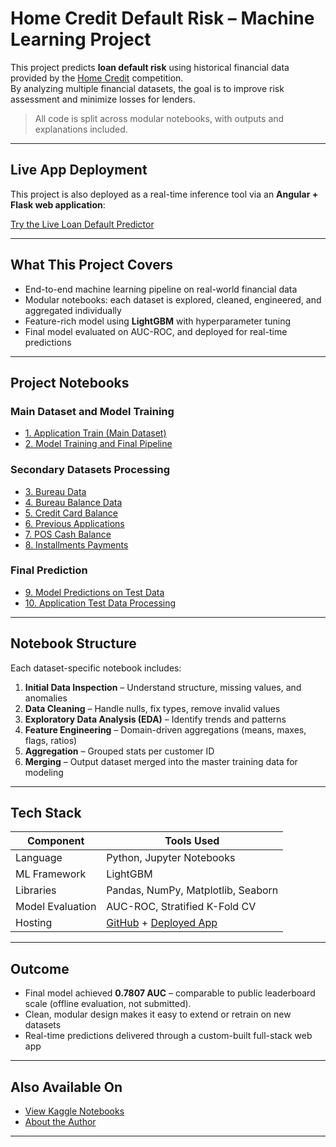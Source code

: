 # Home Credit Default Risk – Machine Learning Project

This project predicts **loan default risk** using historical financial data provided by the [Home Credit](https://www.kaggle.com/competitions/home-credit-default-risk/data) competition.  
By analyzing multiple financial datasets, the goal is to improve risk assessment and minimize losses for lenders.

> All code is split across modular notebooks, with outputs and explanations included.

---

## Live App Deployment

This project is also deployed as a real-time inference tool via an **Angular + Flask web application**:

[Try the Live Loan Default Predictor](https://ai.fullstackista.com/ai-loan-default-predictor)

---

## What This Project Covers

- End-to-end machine learning pipeline on real-world financial data
- Modular notebooks: each dataset is explored, cleaned, engineered, and aggregated individually
- Feature-rich model using **LightGBM** with hyperparameter tuning
- Final model evaluated on AUC-ROC, and deployed for real-time predictions

---

## Project Notebooks

### Main Dataset and Model Training

- [1. Application Train (Main Dataset)](notebooks/01_home_credit_application_train.ipynb)
- [2. Model Training and Final Pipeline](notebooks/02_home_credit_model_training.ipynb)

### Secondary Datasets Processing

- [3. Bureau Data](notebooks/03_home_credit_bureau.ipynb)
- [4. Bureau Balance Data](notebooks/04_home_credit_bureau_balance.ipynb)
- [5. Credit Card Balance](notebooks/05_home_credit_credit_card.ipynb)
- [6. Previous Applications](notebooks/06_home_credit_previous_applications.ipynb)
- [7. POS Cash Balance](notebooks/07_home_credit_pos_cash.ipynb)
- [8. Installments Payments](notebooks/08_home_credit_installments.ipynb)

### Final Prediction

- [9. Model Predictions on Test Data](notebooks/09_home_credit_predictions.ipynb)
- [10. Application Test Data Processing](notebooks/10_home_credit_application_test.ipynb)

---

## Notebook Structure

Each dataset-specific notebook includes:

1. **Initial Data Inspection** – Understand structure, missing values, and anomalies
2. **Data Cleaning** – Handle nulls, fix types, remove invalid values
3. **Exploratory Data Analysis (EDA)** – Identify trends and patterns
4. **Feature Engineering** – Domain-driven aggregations (means, maxes, flags, ratios)
5. **Aggregation** – Grouped stats per customer ID
6. **Merging** – Output dataset merged into the master training data for modeling

---

## Tech Stack

| Component        | Tools Used                                                                                                                               |
| ---------------- | ---------------------------------------------------------------------------------------------------------------------------------------- |
| Language         | Python, Jupyter Notebooks                                                                                                                |
| ML Framework     | LightGBM                                                                                                                                 |
| Libraries        | Pandas, NumPy, Matplotlib, Seaborn                                                                                                       |
| Model Evaluation | AUC-ROC, Stratified K-Fold CV                                                                                                            |
| Hosting          | [GitHub](https://github.com/ognjenmedic/home-credit-ml-project) + [Deployed App](https://ai.fullstackista.com/ai-loan-default-predictor) |

---

## Outcome

- Final model achieved **0.7807 AUC** – comparable to public leaderboard scale (offline evaluation, not submitted).
- Clean, modular design makes it easy to extend or retrain on new datasets
- Real-time predictions delivered through a custom-built full-stack web app

---

## Also Available On

- [View Kaggle Notebooks](https://www.kaggle.com/code/ognjenmedic/home-credit-model-training)
- [About the Author](https://www.fullstackista.com/about-us)

---
